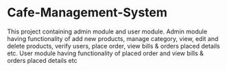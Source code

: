 # Cafe-Management-System
This project containing admin module and user module. Admin module having functionality of add new products, manage category, view, edit and delete products, verify users, place order, view bills &amp; orders placed details etc. User module having functionality of placed order and view bills &amp; orders placed details etc

